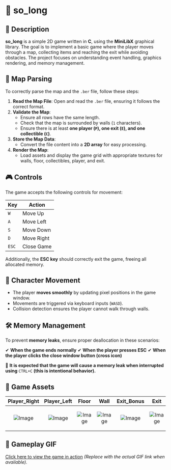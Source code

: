 # 📌 so_long

## 📝 Description
**so_long** is a simple 2D game written in **C**, using the **MiniLibX** graphical library. The goal is to implement a basic game where the player moves through a map, collecting items and reaching the exit while avoiding obstacles. The project focuses on understanding event handling, graphics rendering, and memory management.

## 🔄 Map Parsing
To correctly parse the map and the `.ber` file, follow these steps:

1. **Read the Map File**: Open and read the `.ber` file, ensuring it follows the correct format.
2. **Validate the Map**:
   - Ensure all rows have the same length.
   - Check that the map is surrounded by walls (`1` characters).
   - Ensure there is at least **one player (`P`), one exit (`E`), and one collectible (`C`)**.
3. **Store the Map Data**:
   - Convert the file content into a **2D array** for easy processing.
4. **Render the Map**:
   - Load assets and display the game grid with appropriate textures for walls, floor, collectibles, player, and exit.

## 🎮 Controls
The game accepts the following controls for movement:

| Key  | Action        |
|------|--------------|
| `W`  | Move Up      |
| `A`  | Move Left    |
| `S`  | Move Down    |
| `D`  | Move Right   |
| `ESC`| Close Game   |

Additionally, the **ESC key** should correctly exit the game, freeing all allocated memory.

## 🏃 Character Movement
- The player **moves smoothly** by updating pixel positions in the game window.
- Movements are triggered via keyboard inputs (`WASD`).
- Collision detection ensures the player cannot walk through walls.

## 🛠️ Memory Management
To prevent **memory leaks**, ensure proper deallocation in these scenarios:

✔ **When the game ends normally**
✔ **When the player presses ESC**
✔ **When the player clicks the close window button (cross icon)**

🚨 **It is expected that the game will cause a memory leak when interrupted using** `CTRL+C` **(this is intentional behavior).**

## 🎨 Game Assets
| Player_Right | Player_Left | Floor | Wall | Exit_Bonus | Exit | Collectible |
|-------------|------------|-------|------|------------|------|-------------|
| <p align="center">![Image](https://github.com/user-attachments/assets/f438095f-25f3-4076-8c4f-76a41a25f93b)</p> | <p align="center">![Image](https://github.com/user-attachments/assets/45fda2dd-420e-44ef-b252-d68036f96cf0)</p> | <p align="center">![Image](https://github.com/user-attachments/assets/ed2da34b-9b2e-4cba-8eee-59229cbd20c1)</p> | <p align="center">![Image](https://github.com/user-attachments/assets/6e953b1e-46df-41a0-98d9-209c62d35f37)</p> | <p align="center">![Image](https://github.com/user-attachments/assets/3ba3aad0-eff6-44c4-b05a-f7a139aca843)</p> | <p align="center">![Image](https://github.com/user-attachments/assets/a8237abd-fba1-463d-940e-767cda58cb38)</p> | <p align="center">![Image](https://github.com/user-attachments/assets/5718d754-9134-430f-b446-1388335da071)</p> |




## 🎥 Gameplay GIF
[Click here to view the game in action](#) *(Replace with the actual GIF link when available).*

